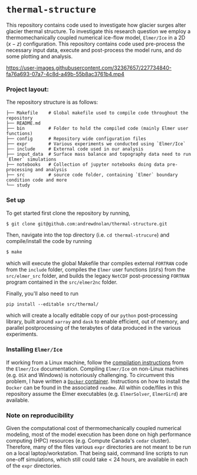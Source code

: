 # `thermal-structure`

This repository contains code used to investigate how glacier surges alter glacier thermal structure. 
To investigate this research question we employ a thermomechanically coupled numerical ice-flow model, `Elmer/Ice` in a 2D ($x-z$) configuration.
This repository contains code used pre-process the necessary input data, execute and post-process the model runs, and do some plotting and analysis. 


https://user-images.githubusercontent.com/32367657/227734840-fa76a693-07a7-4c8d-a49b-55b8ac3761b4.mp4


### Project layout: 

The repository structure is as follows: 

```
├── Makefile    # Global makefile used to compile code throughout the repository
├── README.md  
├── bin         # Folder to hold the compiled code (mainly Elmer user functions)
├── config      # Repository wide configuration files 
├── expr        # Various experiments we conducted using `Elmer/Ice`
├── include     # External code used in our analysis
├── input_data  # Surface mass balance and topography data need to run `Elmer` simulations
├── notebooks   # Collection of jupyter notebooks doing data pre-processing and analysis
├── src         # source code folder, containing `Elmer` boundary condition code and more
└── study
```

### Set up
To get started first clone the repository by running, 
```bash
$ git clone git@github.com:andrewdnolan/thermal-structure.git
```
Then, navigate into the top directory (i.e. `cd thermal-strucure`) and compile/install the code by running 
```bash
$ make
```
which will execute the global Makefile thar compiles external `FORTRAN` code from the `include` folder, compiles the `Elmer` user functions (`USF`s) from the `src/elmer_src` folder, and builds the legacy `NetCDF` post-processing `FORTRAN` program contained in the `src/elmer2nc` folder.

Finally, you'll also need to run
```
pip install --editable src/thermal/
```
which will create a locally editable copy of our `python` post-processing library, built around `xarray` and `dask` to enable efficient, out of memory, and parallel postprocessing of the terabytes of data produced in the various experiments. 

### Installing `Elmer/Ice`  

If working from a Linux machine, follow the [compilation instructions](https://elmerice.elmerfem.org/wiki/doku.php?id=compilation:compilationcmake) from the `Elmer/Ice` documentation. Compiling `Elmer/Ice` on non-Linux machines (e.g. `OSX` and Windows) is notoriously challenging. To circumvent this problem, I have written a [`Docker` container](https://hub.docker.com/r/andrewdnolan/elmerice). Instructions on how to install the `Docker` can be found in the associated `readme`. All within code/files in this repository assume the Elmer executables (e.g. `ElmerSolver`, `ElmerGird`) are available. 


### Note on reproducibility  

Given the computational cost of thermomechanically coupled numerical modeling, most of the model execution has been done on high performance computing (HPC) resources (e.g. Compute Canada's `cedar` cluster). Therefore, many of the files various `expr` directories are not meant to be run on a local laptop/workstation. That being said, command line scripts to run one-off simulations, which still could take < 24 hours, are available in each of the `expr` directories. 

<!-- __To Do__:
  - Set up additional solvers, so that at each times step we have a record of the
    amount of heat contributed by each source term in the governing equation.
    - Diffusive Flux:
      - http://www.nic.funet.fi/pub/sci/physics/elmer/doc/ElmerModelsManual.pdf#page=229
      - How do I pass a variable diffusivity to the solver??
        - I can easily write another solver, but is there a way with the existing
          elmer variables?

  - Write a solver to calculate the peclet number as field variable for each timestep.
    - Should also write the "Brinkman Number" (see [Meyer and Minchew, 2018](https://www-sciencedirect-com.proxy.lib.sfu.ca/science/article/pii/S0012821X18303790?via%3Dihub#se0080) for example of it being used.)


Notes from NWG:
  - from GEF during card ride:
    - we need to quantify how (and if) the changes in surge vigor during periodic surges are results of a less temperate area along the bed, or difference in driving stress -->
